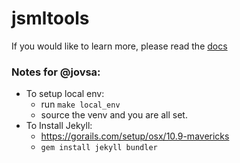 # jsmltools

If you would like to learn more, please read the [docs](https://jovsa.github.io/jsmltools/)


### Notes for @jovsa:
* To setup local env:
    * run `make local_env`
    * source the venv and you are all set.
* To Install Jekyll:
    * https://gorails.com/setup/osx/10.9-mavericks
    * `gem install jekyll bundler`